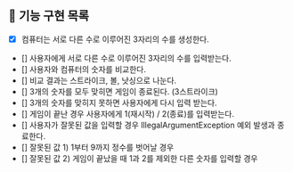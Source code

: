 ## 📝 기능 구현 목록
 
- [x] 컴퓨터는 서로 다른 수로 이루어진 3자리의 수를 생성한다.
- [] 사용자에게 서로 다른 수로 이루어진 3자리의 수를 입력받는다.
- [] 사용자와 컴퓨터의 숫자를 비교한다.
- [] 비교 결과는 스트라이크, 볼, 낫싱으로 나눈다.
- [] 3개의 숫자를 모두 맞히면 게임이 종료된다. (3스트라이크)
- [] 3개의 숫자를 맞히지 못하면 사용자에게 다시 입력 받는다.
- [] 게임이 끝난 경우 사용자에게 1(재시작) / 2(종료)를 입력받는다.
- [] 사용자가 잘못된 값을 입력할 경우 IllegalArgumentException 예외 발생과 종료한다.
- [] 잘못된 값 1) 1부터 9까지 정수를 벗어날 경우
- [] 잘못된 값 2) 게임이 끝났을 때 1과 2를 제외한 다른 숫자를 입력할 경우
